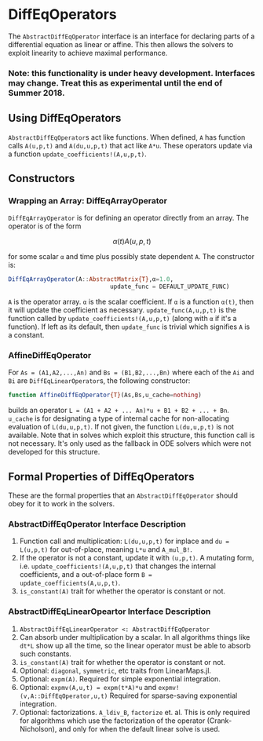 # DiffEqOperators

The `AbstractDiffEqOperator` interface is an interface for declaring parts of
a differential equation as linear or affine. This then allows the solvers to
exploit linearity to achieve maximal performance.

### Note: this functionality is under heavy development. Interfaces may change. Treat this as experimental until the end of Summer 2018.

## Using DiffEqOperators

`AbstractDiffEqOperator`s act like functions. When defined, `A` has function
calls `A(u,p,t)` and `A(du,u,p,t)` that act like `A*u`. These operators update
via a function `update_coefficients!(A,u,p,t)`.

## Constructors

### Wrapping an Array: DiffEqArrayOperator

`DiffEqArrayOperator` is for defining an operator directly from an array. The
operator is of the form

```math
\alpha(t)A(u,p,t)
```

for some scalar `α` and time plus possibly state dependent `A`. The
constructor is:

```julia
DiffEqArrayOperator(A::AbstractMatrix{T},α=1.0,
                             update_func = DEFAULT_UPDATE_FUNC)
```

`A` is the operator array. `α` is the scalar coefficient. If `α` is a function
`α(t)`, then it will update the coefficient as necessary. `update_func(A,u,p,t)` 
is the function called by `update_coefficients!(A,u,p,t)` (along with `α` if it's 
a function). If left as its default, then `update_func` is trivial which signifies
`A` is a constant.

### AffineDiffEqOperator

For `As = (A1,A2,...,An)` and `Bs = (B1,B2,...,Bn)` where each of the `Ai` and
`Bi` are `DiffEqLinearOperator`s, the following constructor:

```julia
function AffineDiffEqOperator{T}(As,Bs,u_cache=nothing)
```

builds an operator `L = (A1 + A2 + ... An)*u + B1 + B2 + ... + Bn`. `u_cache`
is for designating a type of internal cache for non-allocating evaluation of
`L(du,u,p,t)`. If not given, the function `L(du,u,p,t)` is not available. Note
that in solves which exploit this structure, this function call is not necessary.
It's only used as the fallback in ODE solvers which were not developed for this
structure.

## Formal Properties of DiffEqOperators

These are the formal properties that an `AbstractDiffEqOperator` should obey
for it to work in the solvers.

### AbstractDiffEqOperator Interface Description

1. Function call and multiplication: `L(du,u,p,t)` for inplace and `du = L(u,p,t)` for
   out-of-place, meaning `L*u` and `A_mul_B!`.
2. If the operator is not a constant, update it with `(u,p,t)`. A mutating form, i.e.
   `update_coefficients!(A,u,p,t)` that changes the internal coefficients, and a
   out-of-place form `B = update_coefficients(A,u,p,t)`.
3. `is_constant(A)` trait for whether the operator is constant or not.

### AbstractDiffEqLinearOpeartor Interface Description

1. `AbstractDiffEqLinearOperator <: AbstractDiffEqOperator`
2. Can absorb under multiplication by a scalar. In all algorithms things like
   `dt*L` show up all the time, so the linear operator must be able to absorb
   such constants.
4. `is_constant(A)` trait for whether the operator is constant or not.
5. Optional: `diagonal`, `symmetric`, etc traits from LinearMaps.jl.
6. Optional: `expm(A)`. Required for simple exponential integration.
7. Optional: `expmv(A,u,t) = expm(t*A)*u` and `expmv!(v,A::DiffEqOperator,u,t)`
   Required for sparse-saving exponential integration.
8. Optional: factorizations. `A_ldiv_B`, `factorize` et. al. This is only required
   for algorithms which use the factorization of the operator (Crank-Nicholson),
   and only for when the default linear solve is used.
